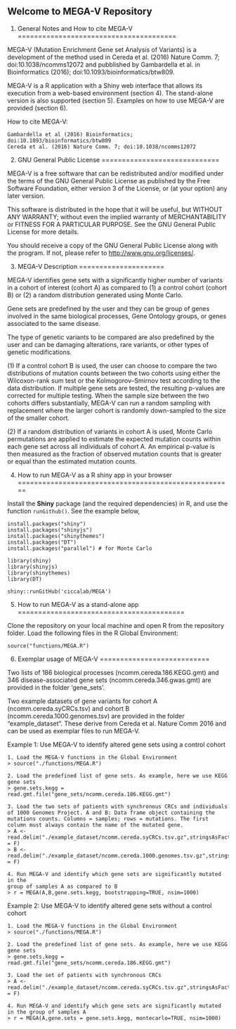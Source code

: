 Welcome to MEGA-V Repository
-------------------------------

1. General Notes and How to cite MEGA-V
=======================================

MEGA-V (Mutation Enrichment Gene set Analysis of Variants) is a development of the method used in Cereda et al. (2016) Nature Comm. 7; doi:10.1038/ncomms12072 and pubblished by Gambardella et al. in Bioinformatics (2016); doi:10.1093/bioinformatics/btw809.

MEGA-V is a R application with a Shiny web interface that allows its execution from a web-based environment (section 4). The stand-alone version is also supported (section 5). Examples on how to use MEGA-V are provided (section 6).

How to cite MEGA-V:
```
Gambardella et al (2016) Bioinformatics; doi:10.1093/bioinformatics/btw809
Cereda et al. (2016) Nature Comm. 7; doi:10.1038/ncomms12072
```

2. GNU General Public License
=============================

MEGA-V is a free software that can be redistributed and/or modified under the terms of the GNU General Public License as published by the Free Software Foundation, either version 3 of the License, or (at your option) any later version.

This software is distributed in the hope that it will be useful, but WITHOUT ANY WARRANTY; without even the implied warranty of MERCHANTABILITY or FITNESS FOR A PARTICULAR PURPOSE.  See the GNU General Public License for more details.

You should receive a copy of the GNU General Public License along with the program. If not, please refer to <http://www.gnu.org/licenses/>.


3. MEGA-V Description
=====================

MEGA-V identifies gene sets with a significantly higher number of variants in a cohort of interest (cohort A) as compared to (1) a control cohort (cohort B) or (2) a random distribution generated using Monte Carlo.

Gene sets are predefined by the user and they can be group of genes involved in the same biological processes, Gene Ontology groups, or genes associated to the same disease. 

The type of genetic variants to be compared are also predefined by the user and can be damaging alterations, rare variants, or other types of genetic modifications.

(1) If a control cohort B is used, the user can choose to compare the two distributions of mutation counts between the two cohorts using either the Wilcoxon-rank sum test or the Kolmogorov–Smirnov test according to the data distribution. If multiple gene sets are tested, the resulting p-values are corrected for multiple testing. When the sample size between the two cohorts differs substantially, MEGA-V can run a random sampling with replacement where the larger cohort is randomly down-sampled to the size of the smaller cohort.

(2) If a random distribution of variants in cohort A is used, Monte Carlo permutations are applied to estimate the expected mutation counts within each gene set across all individuals of cohort A. An empirical p-value is then measured as the fraction of observed mutation counts that is greater or equal than the estimated mutation counts. 





4. How to run MEGA-V as a R shiny app in your browser
=====================================================

Install the **Shiny** package (and the required dependencies) in R, and use the function `runGithub()`. See the example below,
```
install.packages("shiny")
install.packages("shinyjs")
install.packages("shinythemes")
install.packages("DT")
install.packages("parallel") # for Monte Carlo

library(shiny)
library(shinyjs)
library(shinythemes)
library(DT)

shiny::runGitHub('ciccalab/MEGA')
```

5. How to run MEGA-V as a stand-alone app
=========================================

Clone the repository on your local machine and open R from the repository folder. Load the following files in the R Global Environment:

```
source("functions/MEGA.R")
```

6. Exemplar usage of MEGA-V
===========================

Two lists of 186 biological processes (ncomm.cereda.186.KEGG.gmt) and 346 disease-associated gene sets (ncomm.cereda.346.gwas.gmt) are provided in the folder ‘gene_sets’.

Two example datasets of gene variants for cohort A (ncomm.cereda.syCRCs.tsv) and cohort B (ncomm.cereda.1000.genomes.tsv) are 
provided in the folder “example_dataset”. These derive from Cereda et al. Nature Comm 2016 and can be used as exemplar files to run MEGA-V. 

Example 1: Use MEGA-V to identify altered gene sets using a control cohort 
```
1. Load the MEGA-V functions in the Global Environment
> source("./functions/MEGA.R")

2. Load the predefined list of gene sets. As example, here we use KEGG gene sets
> gene.sets.kegg = read.gmt.file("gene_sets/ncomm.cereda.186.KEGG.gmt")

3. Load the two sets of patients with synchronous CRCs and individuals of 1000 Genomes Project. A and B: Data frame object containing the mutations counts. Columns = samples; rows = mutations. The first column must always contain the name of the mutated gene.
> A <- read.delim("./example_dataset/ncomm.cereda.syCRCs.tsv.gz",stringsAsFactors = F)
> B <- read.delim("./example_dataset/ncomm.cereda.1000.genomes.tsv.gz",stringsAsFactors = F)

4. Run MEGA-V and identify which gene sets are significantly mutated in the
group of samples A as compared to B
> r = MEGA(A,B,gene.sets.kegg, bootstrapping=TRUE, nsim=1000)
```

Example 2: Use MEGA-V to identify altered gene sets without a control cohort
```
1. Load the MEGA-V functions in the Global Environment
> source("./functions/MEGA.R")

2. Load the predefined list of gene sets. As example, here we use KEGG gene sets
> gene.sets.kegg = read.gmt.file("gene_sets/ncomm.cereda.186.KEGG.gmt")

3. Load the set of patients with synchronous CRCs 
> A <- read.delim("./example_dataset/ncomm.cereda.syCRCs.tsv.gz",stringsAsFactors = F)

4. Run MEGA-V and identify which gene sets are significantly mutated in the group of samples A 
> r = MEGA(A,gene.sets = gene.sets.kegg, montecarlo=TRUE, nsim=1000)
```

